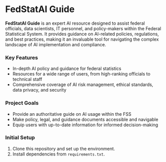 # FedStatAI Guide

**FedStatAI Guide** is an expert AI resource designed to assist federal officials, data scientists, IT personnel, and policy-makers within the Federal Statistical System. It provides guidance on AI-related policies, regulations, and best practices, making it an invaluable tool for navigating the complex landscape of AI implementation and compliance.

### Key Features
- In-depth AI policy and guidance for federal statistics
- Resources for a wide range of users, from high-ranking officials to technical staff
- Comprehensive coverage of AI risk management, ethical standards, data privacy, and security

### Project Goals
- Provide an authoritative guide on AI usage within the FSS
- Make policy, legal, and guidance documents accessible and navigable
- Equip users with up-to-date information for informed decision-making

### Initial Setup
1. Clone this repository and set up the environment.
2. Install dependencies from `requirements.txt`.
